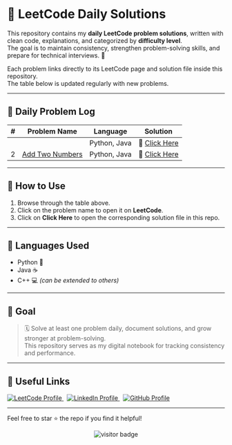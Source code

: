 # 🧠 LeetCode Daily Solutions

This repository contains my **daily LeetCode problem solutions**, written with clean code, explanations, and categorized by **difficulty level**.  
The goal is to maintain consistency, strengthen problem-solving skills, and prepare for technical interviews. 🚀  

Each problem links directly to its LeetCode page and solution file inside this repository.  
The table below is updated regularly with new problems.

---

## 📅 Daily Problem Log

| #  | Problem Name | Language       | Solution        |
|----|--------------|----------------|-----------------|
|   | []() | Python, Java | 📂 [Click Here]() |
| 2 | [Add Two Numbers](https://leetcode.com/problems/add-two-numbers/) | Python, Java | 📂 [Click Here](https://github.com/Vaibhav-12521/LeetCode-Solutions/blob/main/2.%20Add%20Two%20Numbers.md) |


---

## 🧾 How to Use

1. Browse through the table above.  
2. Click on the problem name to open it on **LeetCode**.  
3. Click on **Click Here** to open the corresponding solution file in this repo.

---

## 🚀 Languages Used

- Python 🐍
- Java ☕
- C++ 💻 *(can be extended to others)*

---

## 🎯 Goal

> 🗓️ Solve at least one problem daily, document solutions, and grow stronger at problem-solving.  
> This repository serves as my digital notebook for tracking consistency and performance.

---

## 🔗 Useful Links

<a href="https://leetcode.com/u/vaibhav125s/" target="_blank"> 
  <img src="https://img.shields.io/badge/LeetCode-FFA116?style=for-the-badge&logo=leetcode&logoColor=black" alt="LeetCode Profile"/> 
</a> 
&nbsp;
<a href="https://www.linkedin.com/in/vaibhavsingh125/" target="_blank"> 
  <img src="https://img.shields.io/badge/LinkedIn-0077B5?style=for-the-badge&logo=linkedin&logoColor=white" alt="LinkedIn Profile"/> 
</a>
&nbsp;
<a href="https://github.com/Vaibhav-12521" target="_blank"> 
  <img src="https://img.shields.io/badge/GitHub-181717?style=for-the-badge&logo=github&logoColor=white" alt="GitHub Profile"/> 
</a>



---

Feel free to star ⭐ the repo if you find it helpful!

<p align="center">
  <img src="https://visitor-badge.laobi.icu/badge?page_id=second-largest-problem" alt="visitor badge"/>
</p>
